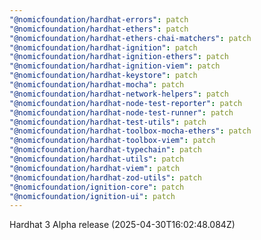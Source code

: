 ```yaml
---
"@nomicfoundation/hardhat-errors": patch
"@nomicfoundation/hardhat-ethers": patch
"@nomicfoundation/hardhat-ethers-chai-matchers": patch
"@nomicfoundation/hardhat-ignition": patch
"@nomicfoundation/hardhat-ignition-ethers": patch
"@nomicfoundation/hardhat-ignition-viem": patch
"@nomicfoundation/hardhat-keystore": patch
"@nomicfoundation/hardhat-mocha": patch
"@nomicfoundation/hardhat-network-helpers": patch
"@nomicfoundation/hardhat-node-test-reporter": patch
"@nomicfoundation/hardhat-node-test-runner": patch
"@nomicfoundation/hardhat-test-utils": patch
"@nomicfoundation/hardhat-toolbox-mocha-ethers": patch
"@nomicfoundation/hardhat-toolbox-viem": patch
"@nomicfoundation/hardhat-typechain": patch
"@nomicfoundation/hardhat-utils": patch
"@nomicfoundation/hardhat-viem": patch
"@nomicfoundation/hardhat-zod-utils": patch
"@nomicfoundation/ignition-core": patch
"@nomicfoundation/ignition-ui": patch
---
```


Hardhat 3 Alpha release (2025-04-30T16:02:48.084Z)
